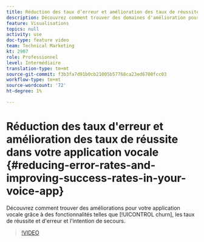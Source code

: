 ```yaml
---
title: Réduction des taux d’erreur et amélioration des taux de réussite dans votre application vocale
description: Découvrez comment trouver des domaines d'amélioration pour votre application vocale avec des fonctionnalités telles que le taux de réussite et d'erreur et l'intention de secours.
feature: Visualisations
topics: null
activity: use
doc-type: feature video
team: Technical Marketing
kt: 2907
role: Professionnel
level: Intermédiaire
translation-type: tm+mt
source-git-commit: f3b3fa7d91b0cb21005b57768ca23ed6700fcc03
workflow-type: tm+mt
source-wordcount: '72'
ht-degree: 1%

---
```



# Réduction des taux d&#39;erreur et amélioration des taux de réussite dans votre application vocale {#reducing-error-rates-and-improving-success-rates-in-your-voice-app}

Découvrez comment trouver des améliorations pour votre application vocale grâce à des fonctionnalités telles que [!UICONTROL churn], les taux de réussite et d&#39;erreur et l&#39;intention de secours.

>[!VIDEO](https://video.tv.adobe.com/v/27222/?quality=9)
